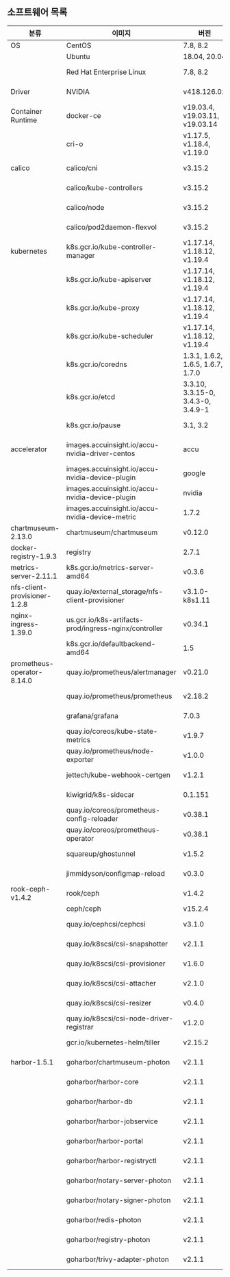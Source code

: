 ## 소프트웨어 목록

|분류|이미지|버전|라이센스|
|-------|----------|--------|-------|
|OS|CentOS|7.8, 8.2|Website (https://www.centos.org)|
||Ubuntu|18.04, 20.04|Website (https://ubuntu.com)|
||Red Hat Enterprise Linux|7.8, 8.2|Website (https://www.redhat.com/en/technologies/linux-platforms/enterprise-linux)|
|Driver|NVIDIA|v418.126.02|Website (https://www.nvidia.com/content/DriverDownload-March2009/licence.php?lang=us&type=TESLA)|
|Container Runtime|docker-ce|v19.03.4, v19.03.11, v19.03.14|Apache License 2.0 (https://github.com/docker/docker-ce/blob/master/LICENSE)|
||cri-o|v1.17.5, v1.18.4, v1.19.0|Apache License 2.0 (https://github.com/cri-o/cri-o/blob/master/LICENSE)|
|calico|calico/cni|v3.15.2|Apache License 2.0 (https://github.com/projectcalico/calico/blob/master/LICENSE)|
||calico/kube-controllers|v3.15.2|Apache License 2.0 (https://github.com/projectcalico/calico/blob/master/LICENSE)|
||calico/node|v3.15.2|Apache License 2.0 (https://github.com/projectcalico/calico/blob/master/LICENSE)|
||calico/pod2daemon-flexvol|v3.15.2|Apache License 2.0 (https://github.com/projectcalico/calico/blob/master/LICENSE)|
|kubernetes|k8s.gcr.io/kube-controller-manager|v1.17.14, v1.18.12, v1.19.4|Apache License 2.0 (https://github.com/kubernetes/kubernetes/blob/master/LICENSE)|
||k8s.gcr.io/kube-apiserver|v1.17.14, v1.18.12, v1.19.4|Apache License 2.0 (https://github.com/kubernetes/kubernetes/blob/master/LICENSE)|
||k8s.gcr.io/kube-proxy|v1.17.14, v1.18.12, v1.19.4|Apache License 2.0 (https://github.com/kubernetes/kubernetes/blob/master/LICENSE)|
||k8s.gcr.io/kube-scheduler|v1.17.14, v1.18.12, v1.19.4|Apache License 2.0 (https://github.com/kubernetes/kubernetes/blob/master/LICENSE)|
||k8s.gcr.io/coredns|1.3.1, 1.6.2, 1.6.5, 1.6.7, 1.7.0|Apache License 2.0 (https://github.com/coredns/coredns/blob/master/LICENSE)|
||k8s.gcr.io/etcd|3.3.10, 3.3.15-0, 3.4.3-0, 3.4.9-1|Apache License 2.0 (https://github.com/etcd-io/etcd/blob/master/LICENSE)|
||k8s.gcr.io/pause|3.1, 3.2|Apache License 2.0 (https://github.com/kubernetes/kubernetes/blob/master/LICENSE)|
|accelerator|images.accuinsight.io/accu-nvidia-driver-centos|accu|Apache License 2.0 (https://github.com/GoogleCloudPlatform/container-engine-accelerators/blob/master/LICENSE)|
||images.accuinsight.io/accu-nvidia-device-plugin|google|Apache License 2.0 (https://github.com/NVIDIA/k8s-device-plugin/blob/master/LICENSE)|
||images.accuinsight.io/accu-nvidia-device-plugin|nvidia|Apache License 2.0 (https://github.com/NVIDIA/k8s-device-plugin/blob/master/LICENSE)|
||images.accuinsight.io/accu-nvidia-device-metric|1.7.2|Apache License 2.0 (https://github.com/NVIDIA/gpu-monitoring-tools/blob/master/LICENSE)|
|chartmuseum-2.13.0|chartmuseum/chartmuseum|v0.12.0|Apache License 2.0 (https://github.com/helm/chartmuseum/blob/main/LICENSE)|
|docker-registry-1.9.3|registry|2.7.1|Apache License 2.0 (https://github.com/docker/distribution/blob/master/LICENSE)|
|metrics-server-2.11.1|k8s.gcr.io/metrics-server-amd64|v0.3.6|Apache License 2.0 (https://github.com/kubernetes-sigs/metrics-server/blob/master/LICENSE)|
|nfs-client-provisioner-1.2.8|quay.io/external_storage/nfs-client-provisioner|v3.1.0-k8s1.11|Apache License 2.0 (https://github.com/kubernetes-sigs/nfs-subdir-external-provisioner/blob/master/LICENSE)|
|nginx-ingress-1.39.0|us.gcr.io/k8s-artifacts-prod/ingress-nginx/controller|v0.34.1|Apache License 2.0 (https://github.com/kubernetes/ingress-nginx/blob/master/LICENSE)|
||k8s.gcr.io/defaultbackend-amd64|1.5|Apache License 2.0 (https://github.com/kubernetes/ingress-nginx/blob/master/LICENSE)|
|prometheus-operator-8.14.0|quay.io/prometheus/alertmanager|v0.21.0|Apache Licens 2.0 (https://github.com/prometheus-operator/prometheus-operator/blob/master/LICENSE)|
||quay.io/prometheus/prometheus|v2.18.2|Apache License 2.0 (https://github.com/prometheus/prometheus/blob/master/LICENSE)|
||grafana/grafana|7.0.3|Apache License 2.0 (https://github.com/grafana/grafana/blob/master/LICENSE)|
||quay.io/coreos/kube-state-metrics|v1.9.7|Apache License 2.0 (https://github.com/kubernetes/kube-state-metrics/blob/master/LICENSE)|
||quay.io/prometheus/node-exporter|v1.0.0|Apache License 2.0 (https://github.com/prometheus/node_exporter/blob/master/LICENSE)|
||jettech/kube-webhook-certgen|v1.2.1|Apache License 2.0 (https://github.com/jet/kube-webhook-certgen/blob/master/LICENSE)|
||kiwigrid/k8s-sidecar|0.1.151|MIT License (https://github.com/kiwigrid/k8s-sidecar/blob/master/LICENSE)|
||quay.io/coreos/prometheus-config-reloader|v0.38.1|Apache License 2.0 (https://github.com/prometheus-operator/prometheus-operator/blob/master/LICENSE)|
||quay.io/coreos/prometheus-operator|v0.38.1|Apache License 2.0 (https://github.com/prometheus-operator/prometheus-operator/blob/master/LICENSE)|
||squareup/ghostunnel|v1.5.2|Apache License 2.0 (https://github.com/ghostunnel/ghostunnel/blob/master/LICENSE)|
||jimmidyson/configmap-reload|v0.3.0|Apache License 2.0 (https://github.com/jimmidyson/configmap-reload/blob/master/LICENSE.txt)|
|rook-ceph-v1.4.2|rook/ceph|v1.4.2|Apache License 2.0 (https://github.com/rook/rook/blob/master/LICENSE)|
||ceph/ceph|v15.2.4|Mixed (https://github.com/ceph/ceph/blob/master/COPYING)|
||quay.io/cephcsi/cephcsi|v3.1.0|Apache License 2.0 (https://github.com/ceph/ceph-csi/blob/master/LICENSE)|
||quay.io/k8scsi/csi-snapshotter|v2.1.1|Apache License 2.0 (https://github.com/kubernetes-csi/external-snapshotter/blob/master/LICENSE)|
||quay.io/k8scsi/csi-provisioner|v1.6.0|Apache License 2.0 (https://github.com/kubernetes-csi/external-provisioner/blob/master/LICENSE)|
||quay.io/k8scsi/csi-attacher|v2.1.0|Apache License 2.0 (https://github.com/kubernetes-csi/external-attacher/blob/master/LICENSE)|
||quay.io/k8scsi/csi-resizer|v0.4.0|Apache License 2.0 (https://github.com/kubernetes-csi/external-resizer/blob/master/LICENSE)|
||quay.io/k8scsi/csi-node-driver-registrar|v1.2.0|Apache License 2.0 (https://github.com/kubernetes-csi/node-driver-registrar/blob/master/LICENSE)|
||gcr.io/kubernetes-helm/tiller|v2.15.2|Apache License 2.0 (https://github.com/helm/helm/blob/master/LICENSE)|
|harbor-1.5.1|goharbor/chartmuseum-photon|v2.1.1|Apache License 2.0 (https://github.com/goharbor/harbor/blob/master/LICENSE)|
||goharbor/harbor-core|v2.1.1|Apache License 2.0 (https://github.com/goharbor/harbor/blob/master/LICENSE)|
||goharbor/harbor-db|v2.1.1|Apache License 2.0 (https://github.com/goharbor/harbor/blob/master/LICENSE)|
||goharbor/harbor-jobservice|v2.1.1|Apache License 2.0 (https://github.com/goharbor/harbor/blob/master/LICENSE)|
||goharbor/harbor-portal|v2.1.1|Apache License 2.0 (https://github.com/goharbor/harbor/blob/master/LICENSE)|
||goharbor/harbor-registryctl|v2.1.1|Apache License 2.0 (https://github.com/goharbor/harbor/blob/master/LICENSE)|
||goharbor/notary-server-photon|v2.1.1|Apache License 2.0 (https://github.com/theupdateframework/notary/blob/master/LICENSE)|
||goharbor/notary-signer-photon|v2.1.1|Apache License 2.0 (https://github.com/theupdateframework/notary/blob/master/LICENSE)|
||goharbor/redis-photon|v2.1.1|BSD-3-Clause License (https://github.com/redis/redis/blob/unstable/COPYING)|
||goharbor/registry-photon|v2.1.1|Apache License 2.0 (https://github.com/docker/distribution/blob/master/LICENSE)|
||goharbor/trivy-adapter-photon|v2.1.1|Apache License 2.0 (https://github.com/goharbor/harbor/blob/master/LICENSE)|



